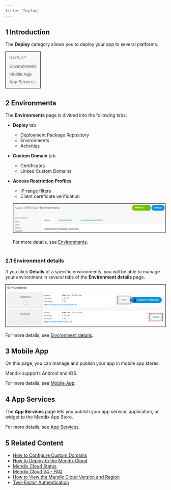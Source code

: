 ```yaml
---
title: "Deploy"
---
```


## 1 Introduction

The **Deploy** category allows you to deploy your app to several platforms.

   ![](attachments/deploy.png)

## 2 Environments

The **Environments** page is divided into the following tabs:

* **Deploy** tab
    * Deployment Package Repository
    * Environments
    * Activities
* **Custom Domain** tab
    * Certificates
    * Linked Custom Domains
* **Access Restriction Profiles**
    * IP range filters
    * Client certificate verification
    

   ![](attachments/environment-tab.png)    
​    
For more details, see [Environments](environments).    
​    
### 2.1 Environment details

If you click **Details** of a specific environments, you will be able to manage your environment in several tabs of the **Environment details** page.

   ![](attachments/environment-details.png)

For more details, see [Environment details](environments-details).       

## 3 Mobile App

On this page, you can manage and publish your app in mobile app stores.

Mendix supports Android and iOS.

For more details, see [Mobile App](mobileapp).  

## 4 App Services

The **App Services** page lets you publish your app service, application, or widget to the Mendix App Store.

For more details, see [App Services](app-services).  

## 5 Related Content

* [How to Configure Custom Domains](/developerportal/howto/custom-domains)
* [How to Deploy to the Mendix Cloud](/developerportal/howto/deploying-to-the-cloud)
* [Mendix Cloud Status](/developerportal/deploy/mendix-cloud-status)
* [Mendix Cloud V4 - FAQ](/deployment/mendixcloud/mxcloudv4)
* [How to View the Mendix Cloud Version and Region](/developerportal/howto/cloud-version-region)
* [Two-Factor Authentication](two-factor-authentication)
